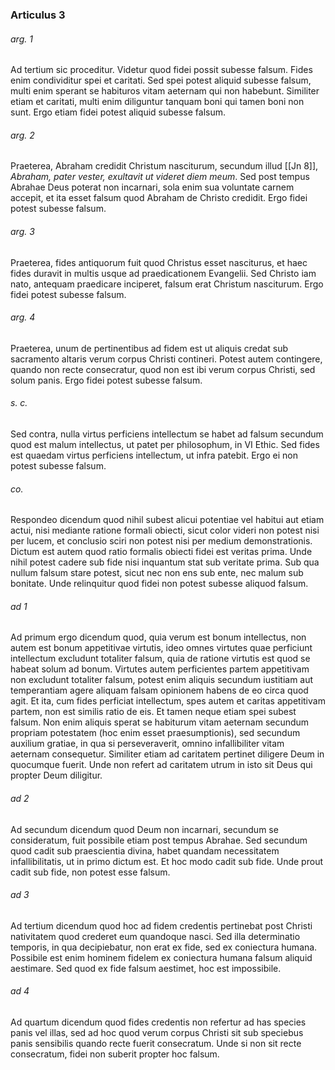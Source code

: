 ### Articulus 3

###### arg. 1
Ad tertium sic proceditur. Videtur quod fidei possit subesse falsum. Fides enim condividitur spei et caritati. Sed spei potest aliquid subesse falsum, multi enim sperant se habituros vitam aeternam qui non habebunt. Similiter etiam et caritati, multi enim diliguntur tanquam boni qui tamen boni non sunt. Ergo etiam fidei potest aliquid subesse falsum.

###### arg. 2
Praeterea, Abraham credidit Christum nasciturum, secundum illud [[Jn 8]], *Abraham, pater vester, exultavit ut videret diem meum*. Sed post tempus Abrahae Deus poterat non incarnari, sola enim sua voluntate carnem accepit, et ita esset falsum quod Abraham de Christo credidit. Ergo fidei potest subesse falsum.

###### arg. 3
Praeterea, fides antiquorum fuit quod Christus esset nasciturus, et haec fides duravit in multis usque ad praedicationem Evangelii. Sed Christo iam nato, antequam praedicare inciperet, falsum erat Christum nasciturum. Ergo fidei potest subesse falsum.

###### arg. 4
Praeterea, unum de pertinentibus ad fidem est ut aliquis credat sub sacramento altaris verum corpus Christi contineri. Potest autem contingere, quando non recte consecratur, quod non est ibi verum corpus Christi, sed solum panis. Ergo fidei potest subesse falsum.

###### s. c.
Sed contra, nulla virtus perficiens intellectum se habet ad falsum secundum quod est malum intellectus, ut patet per philosophum, in VI Ethic. Sed fides est quaedam virtus perficiens intellectum, ut infra patebit. Ergo ei non potest subesse falsum.

###### co.
Respondeo dicendum quod nihil subest alicui potentiae vel habitui aut etiam actui, nisi mediante ratione formali obiecti, sicut color videri non potest nisi per lucem, et conclusio sciri non potest nisi per medium demonstrationis. Dictum est autem quod ratio formalis obiecti fidei est veritas prima. Unde nihil potest cadere sub fide nisi inquantum stat sub veritate prima. Sub qua nullum falsum stare potest, sicut nec non ens sub ente, nec malum sub bonitate. Unde relinquitur quod fidei non potest subesse aliquod falsum.

###### ad 1
Ad primum ergo dicendum quod, quia verum est bonum intellectus, non autem est bonum appetitivae virtutis, ideo omnes virtutes quae perficiunt intellectum excludunt totaliter falsum, quia de ratione virtutis est quod se habeat solum ad bonum. Virtutes autem perficientes partem appetitivam non excludunt totaliter falsum, potest enim aliquis secundum iustitiam aut temperantiam agere aliquam falsam opinionem habens de eo circa quod agit. Et ita, cum fides perficiat intellectum, spes autem et caritas appetitivam partem, non est similis ratio de eis. Et tamen neque etiam spei subest falsum. Non enim aliquis sperat se habiturum vitam aeternam secundum propriam potestatem (hoc enim esset praesumptionis), sed secundum auxilium gratiae, in qua si perseveraverit, omnino infallibiliter vitam aeternam consequetur. Similiter etiam ad caritatem pertinet diligere Deum in quocumque fuerit. Unde non refert ad caritatem utrum in isto sit Deus qui propter Deum diligitur.

###### ad 2
Ad secundum dicendum quod Deum non incarnari, secundum se consideratum, fuit possibile etiam post tempus Abrahae. Sed secundum quod cadit sub praescientia divina, habet quandam necessitatem infallibilitatis, ut in primo dictum est. Et hoc modo cadit sub fide. Unde prout cadit sub fide, non potest esse falsum.

###### ad 3
Ad tertium dicendum quod hoc ad fidem credentis pertinebat post Christi nativitatem quod crederet eum quandoque nasci. Sed illa determinatio temporis, in qua decipiebatur, non erat ex fide, sed ex coniectura humana. Possibile est enim hominem fidelem ex coniectura humana falsum aliquid aestimare. Sed quod ex fide falsum aestimet, hoc est impossibile.

###### ad 4
Ad quartum dicendum quod fides credentis non refertur ad has species panis vel illas, sed ad hoc quod verum corpus Christi sit sub speciebus panis sensibilis quando recte fuerit consecratum. Unde si non sit recte consecratum, fidei non suberit propter hoc falsum.

